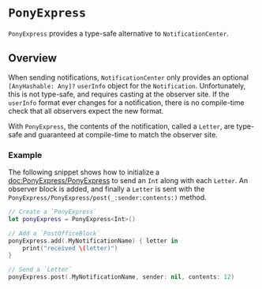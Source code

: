 # ``PonyExpress``

`PonyExpress` provides a type-safe alternative to `NotificationCenter`.

## Overview

When sending notifications, `NotificationCenter` only provides an optional `[AnyHashable: Any]?`
`userInfo` object for the `Notification`. Unfortunately, this is not type-safe,
and requires casting at the observer site. If the `userInfo` format ever changes
for a notification, there is no compile-time check that all observers expect the new
format.

With `PonyExpress`, the contents of the notification, called a ``Letter``, are type-safe
and guaranteed at compile-time to match the observer site.

### Example

The following snippet shows how to initialize a <doc:PonyExpress/PonyExpress> to send an `Int`
along with each ``Letter``. An observer block is added, and finally a ``Letter``
is sent with the ``PonyExpress/PonyExpress/post(_:sender:contents:)`` method.

```swift
// Create a `PonyExpress`
let ponyExpress = PonyExpress<Int>()

// Add a `PostOfficeBlock`
ponyExpress.add(.MyNotificationName) { letter in
    print("received \(letter)")
}

// Send a `Letter`
ponyExpress.post(.MyNotificationName, sender: nil, contents: 12)
```
